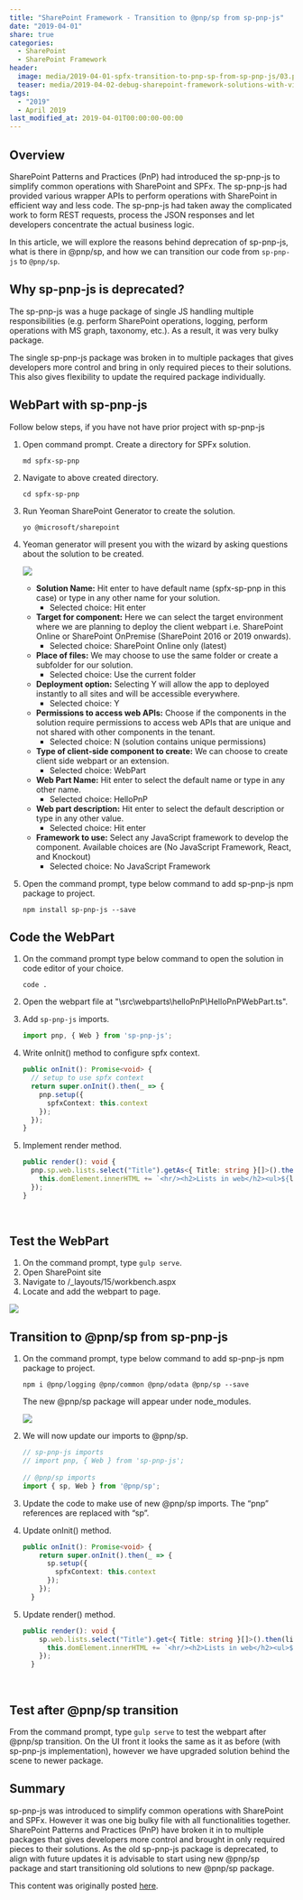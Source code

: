 ```yaml
---
title: "SharePoint Framework - Transition to @pnp/sp from sp-pnp-js"
date: "2019-04-01"
share: true
categories:
  - SharePoint
  - SharePoint Framework
header:
  image: media/2019-04-01-spfx-transition-to-pnp-sp-from-sp-pnp-js/03.png
  teaser: media/2019-04-02-debug-sharepoint-framework-solutions-with-visual-studio-code/03.png
tags:
  - "2019"
  - April 2019
last_modified_at: 2019-04-01T00:00:00-00:00
---
```


## Overview

SharePoint Patterns and Practices (PnP) had introduced the sp-pnp-js to simplify common operations with SharePoint and SPFx. The sp-pnp-js had provided various wrapper APIs to perform operations with SharePoint in efficient way and less code. The sp-pnp-js had taken away the complicated work to form REST requests, process the JSON responses and let developers concentrate the actual business logic.

In this article, we will explore the reasons behind deprecation of sp-pnp-js, what is there in @pnp/sp, and how we can transition our code from ```sp-pnp-js``` to ```@pnp/sp```.


## Why sp-pnp-js is deprecated?

The sp-pnp-js was a huge package of single JS handling multiple responsibilities (e.g. perform SharePoint operations, logging, perform operations with MS graph, taxonomy, etc.). As a result, it was very bulky package.

The single sp-pnp-js package was broken in to multiple packages that gives developers more control and bring in only required pieces to their solutions. This also gives flexibility to update the required package individually.


## WebPart with sp-pnp-js

Follow below steps, if you have not have prior project with sp-pnp-js

1. Open command prompt. Create a directory for SPFx solution.

    ```
    md spfx-sp-pnp
    ```

2. Navigate to above created directory.

    ```
    cd spfx-sp-pnp
    ```

3. Run Yeoman SharePoint Generator to create the solution.

    ```
    yo @microsoft/sharepoint
    ```

4. Yeoman generator will present you with the wizard by asking questions about the solution to be created.

    ![](/media/2019-04-01-spfx-transition-to-pnp-sp-from-sp-pnp-js/01.png)

    - **Solution Name:** Hit enter to have default name (spfx-sp-pnp in this case) or type in any other name for your solution.
        - Selected choice: Hit enter
    - **Target for component:** Here we can select the target environment where we are planning to deploy the client webpart i.e. SharePoint Online or SharePoint OnPremise (SharePoint 2016 or 2019 onwards).
        - Selected choice: SharePoint Online only (latest)
    - **Place of files:** We may choose to use the same folder or create a subfolder for our solution.
        - Selected choice: Use the current folder
    - **Deployment option:** Selecting Y will allow the app to deployed instantly to all sites and will be accessible everywhere.
        - Selected choice: Y
    - **Permissions to access web APIs:** Choose if the components in the solution require permissions to access web APIs that are unique and not shared with other components in the tenant.
        - Selected choice: N (solution contains unique permissions)
    - **Type of client-side component to create:** We can choose to create client side webpart or an extension.
        - Selected choice: WebPart
    - **Web Part Name:** Hit enter to select the default name or type in any other name.
        - Selected choice: HelloPnP
    - **Web part description:** Hit enter to select the default description or type in any other value.
        - Selected choice: Hit enter
    - **Framework to use:** Select any JavaScript framework to develop the component. Available choices are (No JavaScript Framework, React, and Knockout)
        - Selected choice: No JavaScript Framework

5. Open the command prompt, type below command to add sp-pnp-js npm package to project.

    ```
    npm install sp-pnp-js --save
    ```


## Code the WebPart

1. On the command prompt type below command to open the solution in code editor of your choice.

    ```
    code .
    ```

2. Open the webpart file at "\src\webparts\helloPnP\HelloPnPWebPart.ts".
3. Add ```sp-pnp-js``` imports.

    ```typescript
    import pnp, { Web } from 'sp-pnp-js';
    ```

4. Write onInit() method to configure spfx context.

    ```typescript
    public onInit(): Promise<void> {  
      // setup to use spfx context  
      return super.onInit().then(_ => {  
        pnp.setup({  
          spfxContext: this.context  
        });  
      });   
    }
    ```

5. Implement render method.

    ```typescript
    public render(): void {  
      pnp.sp.web.lists.select("Title").getAs<{ Title: string }[]>().then(lists => {  
        this.domElement.innerHTML += `<hr/><h2>Lists in web</h2><ul>${lists.map(l => `<li>${l.Title}</li>`).join("")}</ul>`;  
      });  
    }
    ```
 

## Test the WebPart

1. On the command prompt, type ```gulp serve```.
2. Open SharePoint site
3. Navigate to /_layouts/15/workbench.aspx
4. Locate and add the webpart to page.

![](/media/2019-04-01-spfx-transition-to-pnp-sp-from-sp-pnp-js/02.png)


## Transition to @pnp/sp from sp-pnp-js

1. On the command prompt, type below command to add sp-pnp-js npm package to project.

    ```
    npm i @pnp/logging @pnp/common @pnp/odata @pnp/sp --save
    ```

    The new @pnp/sp package will appear under node\_modules.

    ![](/media/2019-04-01-spfx-transition-to-pnp-sp-from-sp-pnp-js/03.png)

2. We will now update our imports to @pnp/sp.

    ```typescript
    // sp-pnp-js imports  
    // import pnp, { Web } from 'sp-pnp-js';  
      
    // @pnp/sp imports  
    import { sp, Web } from '@pnp/sp';
    ```

3. Update the code to make use of new @pnp/sp imports. The “pnp” references are replaced with “sp”.
4. Update onInit() method.

    ```typescript
    public onInit(): Promise<void> {  
        return super.onInit().then(_ => {  
          sp.setup({  
            spfxContext: this.context  
          });  
        });  
      }
    ```

5. Update render() method.

    ```typescript
    public render(): void {  
        sp.web.lists.select("Title").get<{ Title: string }[]>().then(lists => {  
          this.domElement.innerHTML += `<hr/><h2>Lists in web</h2><ul>${lists.map(l => `<li>${l.Title}</li>`).join("")}</ul>`;  
        });  
      }
    ```
 

## Test after @pnp/sp transition

From the command prompt, type ```gulp serve``` to test the webpart after @pnp/sp transition. On the UI front it looks the same as it as before (with sp-pnp-js implementation), however we have upgraded solution behind the scene to newer package.
 

## Summary

sp-pnp-js was introduced to simplify common operations with SharePoint and SPFx. However it was one big bulky file with all functionalities together. SharePoint Patterns and Practices (PnP) have broken it in to multiple packages that gives developers more control and brought in only required pieces to their solutions. As the old sp-pnp-js package is deprecated, to align with future updates it is advisable to start using new @pnp/sp package and start transitioning old solutions to new @pnp/sp package.

This content was originally posted [here](https://www.c-sharpcorner.com/article/sharepoint-framework-transition-to-pnp47sp-from-sp-pnp-js/).
